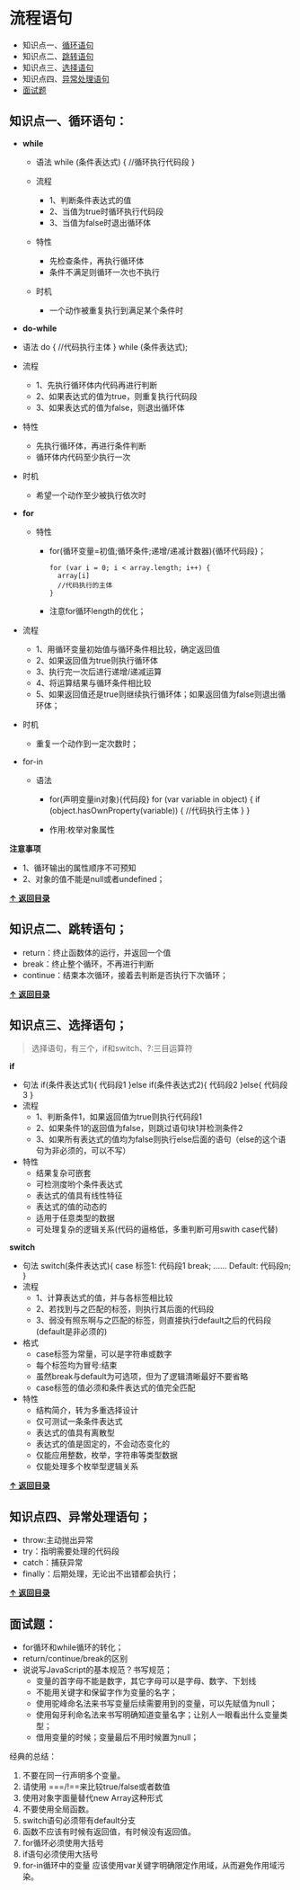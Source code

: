 <a name="zero"></a>
# 流程语句
- 知识点一、[循环语句](#one)
- 知识点二、[跳转语句](#two)
- 知识点三、[选择语句](#three)
- 知识点四、[异常处理语句](#four)
- [面试题](#footer)

<a name="one"></a>

## 知识点一、循环语句：

- **while**
  - 语法
          while (条件表达式) {
            //循环执行代码段
          }
  - 流程

    - 1、判断条件表达式的值
    - 2、当值为true时循环执行代码段
    - 3、当值为false时退出循环体

  - 特性

    - 先检查条件，再执行循环体
    - 条件不满足则循环一次也不执行

  - 时机
    - 一个动作被重复执行到满足某个条件时
- **do-while**
- 语法
      do {
        //代码执行主体
      } while (条件表达式);
- 流程
  - 1、先执行循环体内代码再进行判断
  - 2、如果表达式的值为true，则重复执行代码段
  - 3、如果表达式的值为false，则退出循环体
- 特性
  - 先执行循环体，再进行条件判断
  - 循环体内代码至少执行一次
- 时机
  - 希望一个动作至少被执行依次时
- **for**
  - 特性
    - for(循环变量=初值;循环条件;递增/递减计数器){循环代码段}；

          for (var i = 0; i < array.length; i++) {
            array[i]
            //代码执行的主体
          }

    - 注意for循环length的优化；

- 流程
  - 1、用循环变量初始值与循环条件相比较，确定返回值
  - 2、如果返回值为true则执行循环体
  - 3、执行完一次后进行递增/递减运算
  - 4、将运算结果与循环条件相比较
  - 5、如果返回值还是true则继续执行循环体；如果返回值为false则退出循环体；
- 时机
  - 重复一个动作到一定次数时；
- for-in
  - 语法
    - for(声明变量in对象){代码段}
          for (var variable in object) {
            if (object.hasOwnProperty(variable)) {
              //代码执行主体
            }
          }

    - 作用:枚举对象属性

**注意事项**
- 1、循环输出的属性顺序不可预知
- 2、对象的值不能是null或者undefined；

**[↑ 返回目录](#zero)**

<a name="two"></a>

## 知识点二、跳转语句；

- return：终止函数体的运行，并返回一个值
- break：终止整个循环，不再进行判断
- continue：结束本次循环，接着去判断是否执行下次循环；


**[↑ 返回目录](#zero)**

<a name="three"></a>

## 知识点三、选择语句；
> 选择语句，有三个，if和switch、?:三目运算符

**if**
- 句法
      if(条件表达式1){
        代码段1
      }else if(条件表达式2){
        代码段2
      }else{
        代码段3
      }
- 流程
  - 1、判断条件1，如果返回值为true则执行代码段1
  - 2、如果条件1的返回值为false，则跳过语句块1并检测条件2
  - 3、如果所有表达式的值均为false则执行else后面的语句（else的这个语句为非必须的，可以不写）
- 特性
  - 结果复杂可嵌套
  - 可检测度哟个条件表达式
  - 表达式的值具有线性特征
  - 表达式的值的动态的
  - 适用于任意类型的数据
  - 可处理复杂的逻辑关系(代码的逼格低，多重判断可用swith case代替)

**switch**

- 句法
      switch(条件表达式){
      case 标签1:
      代码段1
      break;
      ……
      Default:
      代码段n;
      }
- 流程
  - 1、计算表达式的值，并与各标签相比较
  - 2、若找到与之匹配的标签，则执行其后面的代码段
  - 3、弱没有照东啊与之匹配的标签，则直接执行default之后的代码段(default是非必须的)
- 格式
  - case标签为常量，可以是字符串或数字
  - 每个标签均为冒号:结束
  - 虽然break与default为可选项，但为了逻辑清晰最好不要省略
  - case标签的值必须和条件表达式的值完全匹配
- 特性
  - 结构简介，转为多重选择设计
  - 仅可测试一条条件表达式
  - 表达式的值具有离散型
  - 表达式的值是固定的，不会动态变化的
  - 仅能应用整数，枚举，字符串等类型数据
  - 仅能处理多个枚举型逻辑关系

**[↑ 返回目录](#zero)**

<a name="four"></a>

## 知识点四、异常处理语句；
- throw:主动抛出异常
- try：指明需要处理的代码段
- catch：捕获异常
- finally：后期处理，无论出不出错都会执行；


**[↑ 返回目录](#zero)**

<a name="footer"></a>

## 面试题：
- for循环和while循环的转化；
- return/continue/break的区别
- 说说写JavaScript的基本规范？书写规范；
  - 变量的首字母不能是数字，其它字母可以是字母、数字、下划线
  - 不能用关键字和保留字作为变量的名字；
  - 使用驼峰命名法来书写变量后续需要用到的变量，可以先赋值为null；
  - 使用匈牙利命名法来书写明确知道变量名字；让别人一眼看出什么变量类型；
  - 借用变量的时候；变量最后不用时候置为null；

经典的总结：

  1. 不要在同一行声明多个变量。
  2. 请使用 ===/!==来比较true/false或者数值
  3. 使用对象字面量替代new Array这种形式
  4. 不要使用全局函数。
  5. switch语句必须带有default分支
  6. 函数不应该有时候有返回值，有时候没有返回值。
  7. for循环必须使用大括号
  8. if语句必须使用大括号
  9. for-in循环中的变量 应该使用var关键字明确限定作用域，从而避免作用域污染。
